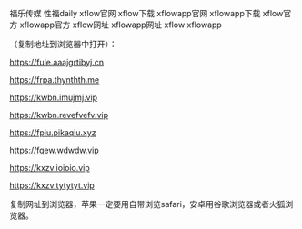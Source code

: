 福乐传媒 性福daily xflow官网 xflow下载 xflowapp官网 xflowapp下载 xflow官方 xflowapp官方 xflow网址 xflowapp网址 xflow xflowapp

（复制地址到浏览器中打开）：

https://fule.aaajgrtibyj.cn

https://frpa.thynthth.me

https://kwbn.imujmj.vip

https://kwbn.revefvefv.vip

https://fpiu.pikaqiu.xyz

https://fqew.wdwdw.vip

https://kxzv.ioioio.vip

https://kxzv.tytytyt.vip

复制网址到浏览器，苹果一定要用自带浏览safari，安卓用谷歌浏览器或者火狐浏览器。
